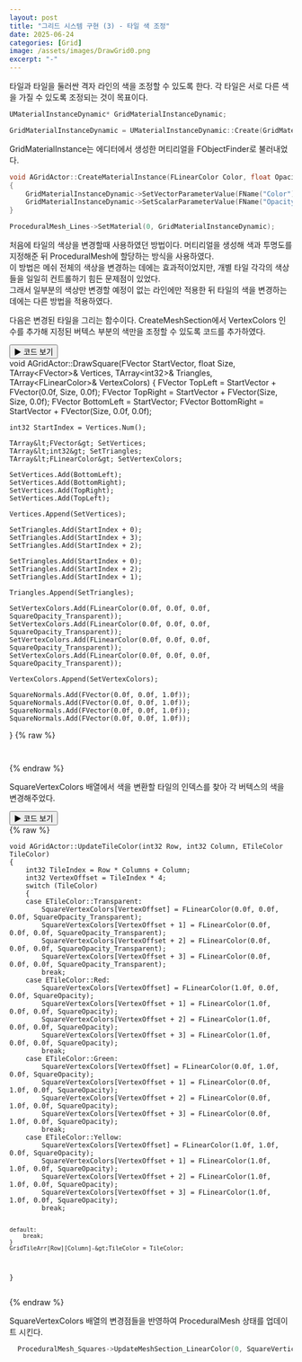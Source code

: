 ```yaml
---
layout: post
title: "그리드 시스템 구현 (3) - 타일 색 조정"
date: 2025-06-24
categories: [Grid]
image: /assets/images/DrawGrid0.png
excerpt: "-"
---
```

 타일과 타일을 둘러싼 격자 라인의 색을 조정할 수 있도록 한다. 각 타일은 서로 다른 색을 가질 수 있도록 조정되는 것이 목표이다.  

```cpp
UMaterialInstanceDynamic* GridMaterialInstanceDynamic;

GridMaterialInstanceDynamic = UMaterialInstanceDynamic::Create(GridMaterialInstance, this);
```
GridMaterialInstance는 에디터에서 생성한 머티리얼을 FObjectFinder로 불러내었다.
```cpp
void AGridActor::CreateMaterialInstance(FLinearColor Color, float Opacity)
{
	GridMaterialInstanceDynamic->SetVectorParameterValue(FName("Color"), Color);
	GridMaterialInstanceDynamic->SetScalarParameterValue(FName("Opacity"), Opacity);
}
```
```cpp
ProceduralMesh_Lines->SetMaterial(0, GridMaterialInstanceDynamic);
```
 처음에 타일의 색상을 변경할때 사용하였던 방법이다. 머티리얼을 생성해 색과 투명도를 지정해준 뒤 ProceduralMesh에 할당하는 방식을 사용하였다.  
이 방법은 메쉬 전체의 색상을 변경하는 데에는 효과적이었지만, 개별 타일 각각의 색상들을 일일히 컨트롤하기 힘든 문제점이 있었다.   
그래서 일부분의 색상만 변경할 예정이 없는 라인에만 적용한 뒤 타일의 색을 변경하는 데에는 다른 방법을 적용하였다.  


다음은 변경된 타일을 그리는 함수이다. CreateMeshSection에서 VertexColors 인수를 추가해 지정된 버텍스 부분의 색만을 조정할 수 있도록 코드를 추가하였다.   

<div class="code-toggle">
  <button class="toggle-btn" onclick="this.nextElementSibling.classList.toggle('collapsed')">
    ▶ 코드 보기
  </button>
  <div class="code-block collapsed">void AGridActor::DrawSquare(FVector StartVector, float Size, TArray&lt;FVector&gt;& Vertices, TArray&lt;int32&gt;& Triangles, TArray&lt;FLinearColor&gt;& VertexColors)
{
    FVector TopLeft = StartVector + FVector(0.0f, Size, 0.0f);
    FVector TopRight = StartVector + FVector(Size, Size, 0.0f);
    FVector BottomLeft = StartVector;
    FVector BottomRight = StartVector + FVector(Size, 0.0f, 0.0f);

    int32 StartIndex = Vertices.Num();

    TArray&lt;FVector&gt; SetVertices;
    TArray&lt;int32&gt; SetTriangles;
    TArray&lt;FLinearColor&gt; SetVertexColors;

    SetVertices.Add(BottomLeft);
    SetVertices.Add(BottomRight);
    SetVertices.Add(TopRight);
    SetVertices.Add(TopLeft);

    Vertices.Append(SetVertices);

    SetTriangles.Add(StartIndex + 0);
    SetTriangles.Add(StartIndex + 3);
    SetTriangles.Add(StartIndex + 2);

    SetTriangles.Add(StartIndex + 0);
    SetTriangles.Add(StartIndex + 2);
    SetTriangles.Add(StartIndex + 1);

    Triangles.Append(SetTriangles);

    SetVertexColors.Add(FLinearColor(0.0f, 0.0f, 0.0f, SquareOpacity_Transparent));
    SetVertexColors.Add(FLinearColor(0.0f, 0.0f, 0.0f, SquareOpacity_Transparent));
    SetVertexColors.Add(FLinearColor(0.0f, 0.0f, 0.0f, SquareOpacity_Transparent));
    SetVertexColors.Add(FLinearColor(0.0f, 0.0f, 0.0f, SquareOpacity_Transparent));

    VertexColors.Append(SetVertexColors);

    SquareNormals.Add(FVector(0.0f, 0.0f, 1.0f));
    SquareNormals.Add(FVector(0.0f, 0.0f, 1.0f));
    SquareNormals.Add(FVector(0.0f, 0.0f, 1.0f));
    SquareNormals.Add(FVector(0.0f, 0.0f, 1.0f));
}
{% raw %}
<pre><code class="language-cpp">
</code></pre>
{% endraw %}
  </div>
</div>

 SquareVertexColors 배열에서 색을 변환할 타일의 인덱스를 찾아 각 버텍스의 색을 변경해주었다.

<div class="code-toggle">
  <button class="toggle-btn" onclick="this.nextElementSibling.classList.toggle('collapsed')">
    ▶ 코드 보기
  </button>
  <div class="code-block collapsed">
{% raw %}
<pre><code class="language-cpp">void AGridActor::UpdateTileColor(int32 Row, int32 Column, ETileColor TileColor)
{
	int32 TileIndex = Row * Columns + Column;
	int32 VertexOffset = TileIndex * 4;
	switch (TileColor)
	{
	case ETileColor::Transparent:
		SquareVertexColors[VertexOffset] = FLinearColor(0.0f, 0.0f, 0.0f, SquareOpacity_Transparent);
		SquareVertexColors[VertexOffset + 1] = FLinearColor(0.0f, 0.0f, 0.0f, SquareOpacity_Transparent);
		SquareVertexColors[VertexOffset + 2] = FLinearColor(0.0f, 0.0f, 0.0f, SquareOpacity_Transparent);
		SquareVertexColors[VertexOffset + 3] = FLinearColor(0.0f, 0.0f, 0.0f, SquareOpacity_Transparent);
		break;
	case ETileColor::Red:
		SquareVertexColors[VertexOffset] = FLinearColor(1.0f, 0.0f, 0.0f, SquareOpacity);
		SquareVertexColors[VertexOffset + 1] = FLinearColor(1.0f, 0.0f, 0.0f, SquareOpacity);
		SquareVertexColors[VertexOffset + 2] = FLinearColor(1.0f, 0.0f, 0.0f, SquareOpacity);
		SquareVertexColors[VertexOffset + 3] = FLinearColor(1.0f, 0.0f, 0.0f, SquareOpacity);
		break;
	case ETileColor::Green:
		SquareVertexColors[VertexOffset] = FLinearColor(0.0f, 1.0f, 0.0f, SquareOpacity);
		SquareVertexColors[VertexOffset + 1] = FLinearColor(0.0f, 1.0f, 0.0f, SquareOpacity);
		SquareVertexColors[VertexOffset + 2] = FLinearColor(0.0f, 1.0f, 0.0f, SquareOpacity);
		SquareVertexColors[VertexOffset + 3] = FLinearColor(0.0f, 1.0f, 0.0f, SquareOpacity);
		break;
	case ETileColor::Yellow:
		SquareVertexColors[VertexOffset] = FLinearColor(1.0f, 1.0f, 0.0f, SquareOpacity);
		SquareVertexColors[VertexOffset + 1] = FLinearColor(1.0f, 1.0f, 0.0f, SquareOpacity);
		SquareVertexColors[VertexOffset + 2] = FLinearColor(1.0f, 1.0f, 0.0f, SquareOpacity);
		SquareVertexColors[VertexOffset + 3] = FLinearColor(1.0f, 1.0f, 0.0f, SquareOpacity);
		break;

	default:
		break;
	}
	GridTileArr[Row][Column]-&gt;TileColor = TileColor;
}
</code></pre>
{% endraw %}
  </div>
</div>

SquareVertexColors 배열의 변경점들을 반영하여 ProceduralMesh 상태를 업데이트 시킨다.  

```cpp
  ProceduralMesh_Squares->UpdateMeshSection_LinearColor(0, SquareVertices, SquareNormals, SquareUV0, SquareVertexColors, {}, false);
```